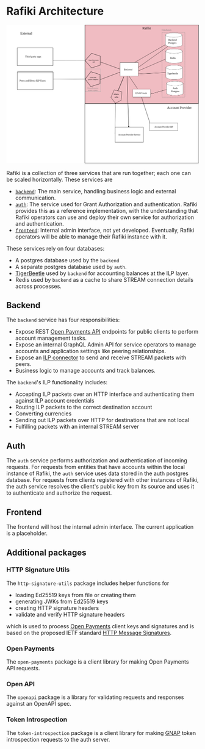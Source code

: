 # Rafiki Architecture

![Architecture diagram](./img/rafiki-architecture.svg)

Rafiki is a collection of three services that are run together; each one can be scaled horizontally. These services are

- [`backend`](../packages/backend): The main service, handling business logic and external communication.
- [`auth`](../packages/auth): The service used for Grant Authorization and authentication. Rafiki provides this as a reference implementation, with the understanding that Rafiki operators can use and deploy their own service for authorization and authentication.
- [`frontend`](../packages/frontend): Internal admin interface, not yet developed. Eventually, Rafiki operators will be able to manage their Rafiki instance with it.

These services rely on four databases:

- A postgres database used by the `backend`
- A separate postgres database used by `auth`.
- [TigerBeetle](https://github.com/coilhq/tigerbeetle) used by `backend` for accounting balances at the ILP layer.
- Redis used by `backend` as a cache to share STREAM connection details across processes.

## Backend

The `backend` service has four responsibilities:

- Expose REST [Open Payments API](https://docs.openpayments.guide/reference) endpoints for public clients to perform account management tasks.
- Expose an internal GraphQL Admin API for service operators to manage accounts and application settings like peering relationships.
- Expose an [ILP connector](./connector.md) to send and receive STREAM packets with peers.
- Business logic to manage accounts and track balances.

The `backend`'s ILP functionality includes:

- Accepting ILP packets over an HTTP interface and authenticating them against ILP account credentials
- Routing ILP packets to the correct destination account
- Converting currencies
- Sending out ILP packets over HTTP for destinations that are not local
- Fulfilling packets with an internal STREAM server

## Auth

The `auth` service performs authorization and authentication of incoming requests. For requests from entities that have accounts within the local instance of Rafiki, the `auth` service uses data stored in the auth postgres database. For requests from clients registered with other instances of Rafiki, the auth service resolves the client's public key from its source and uses it to authenticate and authorize the request.

## Frontend

The frontend will host the internal admin interface. The current application is a placeholder.

## Additional packages

### HTTP Signature Utils

The `http-signature-utils` package includes helper functions for

- loading Ed25519 keys from file or creating them
- generating JWKs from Ed25519 keys
- creating HTTP signature headers
- validate and verify HTTP signature headers

which is used to process [Open Payments](./glossary.md#open-payments) client keys and signatures and is based on the proposed IETF standard [HTTP Message Signatures](https://datatracker.ietf.org/doc/draft-ietf-httpbis-message-signatures/).

### Open Payments

The `open-payments` package is a client library for making Open Payments API requests.

### Open API

The `openapi` package is a library for validating requests and responses against an OpenAPI spec.

### Token Introspection

The `token-introspection` package is a client library for making [GNAP](./glossary.md#grant-negotiation-authorization-protocol) token introspection requests to the auth server.
